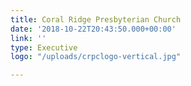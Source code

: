 ```yaml
---
title: Coral Ridge Presbyterian Church
date: '2018-10-22T20:43:50.000+00:00'
link: ''
type: Executive
logo: "/uploads/crpclogo-vertical.jpg"

---
```

